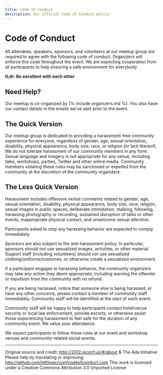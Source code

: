 ```yaml
---
title: Code of Conduct
description: Our official Code of Conduct policy
---
```


# Code of Conduct

All attendees, speakers, sponsors, and volunteers at our meetup group are required
to agree with the following code of conduct. Organizers will enforce this code
throughout the event. We are expecting cooperation from all participants to
help ensuring a safe environment for everybody.

**tl;dr: Be excellent with each other**

## Need Help?

Our meetup is co-organized by {% include organizers.md %}. You also have our contact details in the emails we've sent prior to the event.

## The Quick Version

Our meetup group is dedicated to providing a harassment-free community
experience for everyone, regardless of gender, age, sexual orientation,
disability, physical appearance, body size, race, or religion (or lack thereof).
We do not tolerate harassment of our community members in any form. Sexual
language and imagery is not appropriate for any venue, including
talks, workshops, parties, Twitter and other online media. Community members
violating these rules may be sanctioned or expelled from the community at the
discretion of the community organizers.

## The Less Quick Version

Harassment includes offensive verbal comments related to gender, age, sexual
orientation, disability, physical appearance, body size, race, religion, sexual
images in public spaces, deliberate intimidation, stalking, following, harassing
photography or recording, sustained disruption of talks or other events,
inappropriate physical contact, and unwelcome sexual attention.

Participants asked to stop any harassing behavior are expected to comply
immediately.

Sponsors are also subject to the anti-harassment policy. In particular,
sponsors should not use sexualized images, activities, or other material.
Support staff (including volunteers) should not use sexualized
clothing/uniforms/costumes, or otherwise create a sexualized environment.

If a participant engages in harassing behavior, the community organizers may
take any action they deem appropriate, including warning the offender or
expulsion from the community with no refund.

If you are being harassed, notice that someone else is being harassed, or have
any other concerns, please contact a member of community staff immediately.
Community staff will be identified at the start of each event.

Community staff will be happy to help participants contact hotel/venue security
or local law enforcement, provide escorts, or otherwise assist those
experiencing harassment to feel safe for the duration of any community event. We
value your attendance.

We expect participants to follow these rules at our event and workshop venues
and community-related social events.

---

Original source and credit: http://2012.jsconf.us/#/about & The Ada Initiative
Please help by translating or improving: http://github.com/leftlogic/confcodeofconduct.com
This work is licensed under a Creative Commons Attribution 3.0 Unported License
